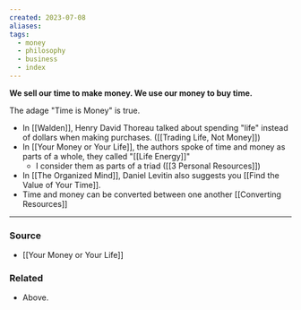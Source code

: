 ```yaml
---
created: 2023-07-08
aliases: 
tags:
  - money
  - philosophy
  - business
  - index
---
```

**We sell our time to make money. We use our money to buy time.**

The adage "Time is Money" is true. 

- In [[Walden]], Henry David Thoreau talked about spending "life" instead of dollars when making purchases. ([[Trading Life, Not Money]])
- In [[Your Money or Your Life]], the authors spoke of time and money as parts of a whole, they called "[[Life Energy]]"
    - I consider them as parts of a triad ([[3 Personal Resources]])
- In [[The Organized Mind]], Daniel Levitin also suggests you [[Find the Value of Your Time]].
- Time and money can be converted between one another [[Converting Resources]]

---

### Source
- [[Your Money or Your Life]]

### Related
- Above.